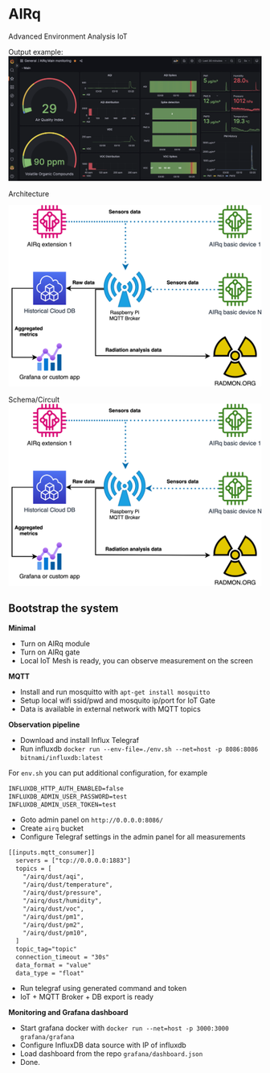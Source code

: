 # AIRq
Advanced Environment Analysis IoT

Output example:
<img src="media/airq_example.png"
     alt="AIRq arch"
     style="" />

Architecture 

<img src="media/airq.png"
     alt="AIRq arch"
     style="" />

Schema/Circult
<img src="media/airq.png"
     alt="AIRq arch"
     style="" />


## Bootstrap the system

**Minimal**
* Turn on AIRq module
* Turn on AIRq gate
* Local IoT Mesh is ready, you can observe measurement on the screen

**MQTT**
* Install and run mosquitto with `apt-get install mosquitto`
* Setup local wifi ssid/pwd and mosquito ip/port for IoT Gate
* Data is available in external network with MQTT topics

**Observation pipeline**
* Download and install Influx Telegraf
* Run influxdb `docker run --env-file=./env.sh --net=host -p 8086:8086 bitnami/influxdb:latest`

For `env.sh` you can put additional configuration, for example
```
INFLUXDB_HTTP_AUTH_ENABLED=false
INFLUXDB_ADMIN_USER_PASSWORD=test
INFLUXDB_ADMIN_USER_TOKEN=test
```
* Goto admin panel on `http://0.0.0.0:8086/`
* Create `airq` bucket
* Configure Telegraf settings in the admin panel for all measurements
```
[[inputs.mqtt_consumer]]
  servers = ["tcp://0.0.0.0:1883"]
  topics = [                                                     
    "/airq/dust/aqi",
    "/airq/dust/temperature",
    "/airq/dust/pressure",
    "/airq/dust/humidity",
    "/airq/dust/voc",
    "/airq/dust/pm1",
    "/airq/dust/pm2",
    "/airq/dust/pm10",
  ]
  topic_tag="topic"
  connection_timeout = "30s"
  data_format = "value"
  data_type = "float"
``` 
* Run telegraf using generated command and token
* IoT + MQTT Broker + DB export is ready

**Monitoring and Grafana dashboard**
* Start grafana docker with `docker run --net=host -p 3000:3000 grafana/grafana`
* Configure InfluxDB data source with IP of influxdb
* Load dashboard from the repo `grafana/dashboard.json`
* Done.
